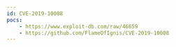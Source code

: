 ```yaml
---
id: CVE-2019-10008
pocs: 
    - https://www.exploit-db.com/raw/46659
    - https://github.com/FlameOfIgnis/CVE-2019-10008
---
```

